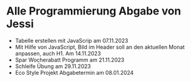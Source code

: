 # Alle Programmierung Abgabe von Jessi

- Tabelle erstellen mit JavaScrip am 07.11.2023
- Mit Hilfe von JavaScript, Bild im Header soll an den aktuellen Monat anpassen, auch H1. Am 14.11.2023
- Spar Wocherabatt Programm am 21.11.2023
- Schleife Übung am 29.11.2023
- Eco Style Projekt Abgabetermin am 08.01.2024